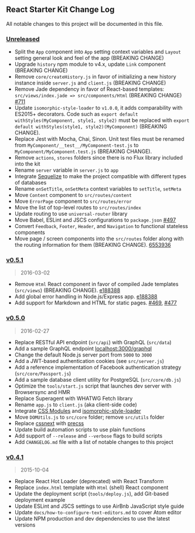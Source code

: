 ## React Starter Kit Change Log

All notable changes to this project will be documented in this file.

### [Unreleased][unreleased]

- Split the `App` component into `App` setting context variables and `Layout` setting general look and feel of the app (BREAKING CHANGE)
- Upgrade `history` npm module to v4.x, update `Link` component (BREAKING CHANGE)
- Remove `core/createHistory.js` in favor of initializing a new history instance inside `server.js` and `client.js` (BREAKING CHANGE)
- Remove Jade dependency in favor of React-based templates: `src/views/index.jade => src/components/Html`
  (BREAKING CHANGE) [#711](https://github.com/kriasoft/react-starter-kit/pull/711)
- Update `isomorphic-style-loader` to `v1.0.0`, it adds comparability with ES2015+ decorators.
  Code such as `export default withStyles(MyComponent, style1, style2)` must be replaced with
  `export default withStyles(style1, style2)(MyComponent)` (BREAKING CHANGE).
- Replace Jest with Mocha, Chai, Sinon. Unit test files must be renamed from
  `MyComponent/__test__/MyComponent-test.js` to `MyComponent/MyComponent.test.js` (BREAKING CHANGE).
- Remove `actions`, `stores` folders since there is no Flux library included into the kit
- Rename `server` variable in `server.js` to `app`
- Integrate [Sequelize](http://docs.sequelizejs.com/) to make the project compatible with different types of databases
- Rename `onSetTitle`, `onSetMeta` context variables to `setTitle`, `setMeta`
- Move `Content` component to `src/routes/content`
- Move `ErrorPage` component to `src/routes/error`
- Move the list of top-level routes to `src/routes/index`
- Update routing to use `universal-router` library
- Move Babel, ESLint and JSCS configurations to `package.json` [#497](https://github.com/kriasoft/react-starter-kit/pull/497)
- Convert `Feedback`, `Footer`, `Header`, and `Navigation` to functional stateless components
- Move page / screen components into the `src/routes` folder along with the routing information for them (BREAKING CHANGE). [6553936](https://github.com/kriasoft/react-starter-kit/commit/6553936e693e24a8ac6178f4962af15e0ea87dfd)

### [v0.5.1]
> 2016-03-02

- Remove `Html` React component in favor of compiled Jade templates (`src/views`) (BREAKING CHANGE). [e188388](https://github.com/kriasoft/react-starter-kit/commit/e188388f87069cdc7d501b385d6b0e46c98fed60)
- Add global error handling in Node.js/Express app. [e188388](https://github.com/kriasoft/react-starter-kit/commit/e188388f87069cdc7d501b385d6b0e46c98fed60)
- Add support for Markdown and HTML for static pages. [#469](https://github.com/kriasoft/react-starter-kit/pull/469), [#477](https://github.com/kriasoft/react-starter-kit/pull/477)

### [v0.5.0]
> 2016-02-27

- Replace RESTful API endpoint (`src/api`) with GraphQL (`src/data`)
- Add a sample GraphQL endpoint [localhost:3000/graphql](https://localhost:3000/graphql)
- Change the default Node.js server port from `5000` to `3000`
- Add a JWT-based authentication cookies (see `src/server.js`)
- Add a reference implementation of Facebook authentication strategy (`src/core/Passport.js`)
- Add a sample database client utility for PostgreSQL (`src/core/db.js`)
- Optimize the `tools/start.js` script that launches dev server with Browsersync and HMR
- Replace Superagent with WHATWG Fetch library
- Rename `app.js` to `client.js` (aka client-side code)
- Integrate [CSS Modules](https://github.com/css-modules/css-modules) and
  [isomorphic-style-loader](https://github.com/kriasoft/isomorphic-style-loader)
- Move `DOMUtils.js` to `src/core` folder; remove `src/utils` folder
- Replace [cssnext](http://cssnext.io/) with [precss](https://github.com/jonathantneal/precss)
- Update build automation scripts to use plain functions
- Add support of `--release` and `--verbose` flags to build scripts
- Add `CHANGELOG.md` file with a list of notable changes to this project

### [v0.4.1]
> 2015-10-04

- Replace React Hot Loader (deprecated) with React Transform
- Replace `index.html` template with `Html` (shell) React component
- Update the deployment script (`tools/deploy.js`), add Git-based deployment example
- Update ESLint and JSCS settings to use AirBnb JavaScript style guide
- Update `docs/how-to-configure-text-editors.md` to cover Atom editor
- Update NPM production and dev dependencies to use the latest versions

[unreleased]: https://github.com/kriasoft/react-starter-kit/compare/v0.5.1...HEAD
[v0.5.1]: https://github.com/kriasoft/react-starter-kit/compare/v0.5.0...v0.5.1
[v0.5.0]: https://github.com/kriasoft/react-starter-kit/compare/v0.4.1...v0.5.0
[v0.4.1]: https://github.com/kriasoft/react-starter-kit/compare/v0.4.0...v0.4.1

